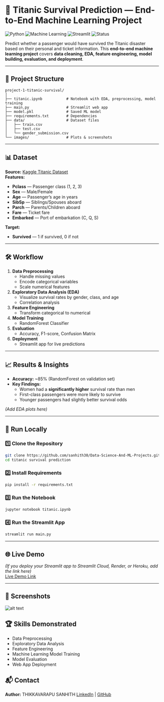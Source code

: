 # 🚢 Titanic Survival Prediction — End-to-End Machine Learning Project

![Python](https://img.shields.io/badge/Python-3.8%2B-blue)
![Machine Learning](https://img.shields.io/badge/Machine%20Learning-RandomForest-orange)
![Streamlit](https://img.shields.io/badge/Deployed%20With-Streamlit-brightgreen)
![Status](https://img.shields.io/badge/Status-Complete-success)

Predict whether a passenger would have survived the Titanic disaster based on their personal and ticket information.
This **end-to-end machine learning project** covers **data cleaning, EDA, feature engineering, model building, evaluation, and deployment**.

---

## 📂 Project Structure
```
project-1-titanic-survival/
│
├── titanic.ipynb           # Notebook with EDA, preprocessing, model training
├── main.py                 # Streamlit web app
├── model.pkl               # Saved ML model
├── requirements.txt        # Dependencies
├── data/                   # Dataset files
│   ├── train.csv
│   ├── test.csv
│   └── gender_submission.csv
└── images/                 # Plots & screenshots
```
---

## 📊 Dataset
**Source:** [Kaggle Titanic Dataset](https://www.kaggle.com/c/titanic)  
**Features:**
- **Pclass** — Passenger class (1, 2, 3)
- **Sex** — Male/Female
- **Age** — Passenger’s age in years
- **SibSp** — Siblings/Spouses aboard
- **Parch** — Parents/Children aboard
- **Fare** — Ticket fare
- **Embarked** — Port of embarkation (C, Q, S)

**Target:**
- **Survived** — 1 if survived, 0 if not

---

## 🛠 Workflow
1. **Data Preprocessing**
   - Handle missing values
   - Encode categorical variables
   - Scale numerical features
2. **Exploratory Data Analysis (EDA)**
   - Visualize survival rates by gender, class, and age
   - Correlation analysis
3. **Feature Engineering**
   - Transform categorical to numerical
4. **Model Training**
   - RandomForest Classifier
5. **Evaluation**
   - Accuracy, F1-score, Confusion Matrix
6. **Deployment**
   - Streamlit app for live predictions

---

## 📈 Results & Insights
- **Accuracy:** ~85% (RandomForest on validation set)  
- **Key Findings:**
  - Women had a **significantly higher** survival rate than men
  - First-class passengers were more likely to survive
  - Younger passengers had slightly better survival odds

*(Add EDA plots here)*

---

## 🚀 Run Locally
### 1️⃣ Clone the Repository
```bash
git clone https://github.com/sanhith30/Data-Science-And-ML-Projects.git
cd titanic survival prediction
```
### 2️⃣ Install Requirements
```bash
pip install -r requirements.txt
```
### 3️⃣ Run the Notebook
```bash
jupyter notebook titanic.ipynb
```
### 4️⃣ Run the Streamlit App
```bash
streamlit run main.py
```

---

## 🌐 Live Demo
*(If you deploy your Streamlit app to Streamlit Cloud, Render, or Heroku, add the link here)*  
[Live Demo Link](https://titanic-survival-prediction-sanhith.streamlit.app/)

---

## 📸 Screenshots
![alt text](image.png)



## 🏆 Skills Demonstrated
- Data Preprocessing
- Exploratory Data Analysis
- Feature Engineering
- Machine Learning Model Training
- Model Evaluation
- Web App Deployment


## 📬 Contact
**Author:** THIKKAVARAPU SANHITH
[LinkedIn](https://linkedin.com/in/sanhith30) | [GitHub](https://github.com/sanhith30)
